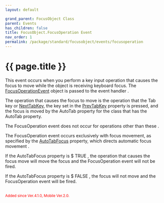 ```yaml
---
layout: default

grand_parent: FocusObject Class
parent: Events
has_children: false
title: FocusObject.FocusOperation Event
nav_order: 1
permalink: /package/standard/focusobject/events/focusoperation
---
```

# {{ page.title }} 


This event occurs when you perform a key input operation that causes the focus to move while the object is receiving keyboard focus. The <a href="/package/standard/focusoperationevent">FocusOperationEvent</a> object is passed to the event handler .
 

The operation that causes the focus to move is the operation that the Tab key or <a href="/package/standard/focusobject/properties/nexttabkey">NextTabKey</a>, the key set in the <a href="/package/standard/focusobject/properties/prevtabkey">PrevTabKey</a> property is pressed, and the focus is moved by the AutoTab property for the class that has the AutoTab property.

The FocusOperation event does not occur for operations other than these .

 

The FocusOperation event occurs exclusively with focus movement, as specified by the <a href="/package/standard/focusobject/properties/autotabfocus">AutoTabFocus</a> property, which directs automatic focus movement .

If the AutoTabFocus property is $ TRUE , the operation that causes the focus move will move the focus and the FocusOperation event will not be fired.

If the AutoTabFocus property is $ FALSE , the focus will not move and the FocusOperation event will be fired.

<br><small><span style="color:red">Added since Ver.4.1.0, Mobile Ver.2.0.</span></small>